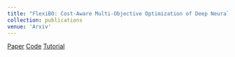 ```yaml
---
title: "FlexiBO: Cost-Aware Multi-Objective Optimization of Deep Neural Networks"
collection: publications
venue: 'Arxiv'
---
```

[Paper](https://arxiv.org/pdf/2001.06588.pdf)
[Code](https://github.com/softsys4ai/FlexiBO)
[Tutorial](https://github.com/softsys4ai/FlexiBO)

